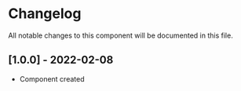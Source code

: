 # Changelog
All notable changes to this component will be documented in this file.

## [1.0.0] - 2022-02-08
- Component created
